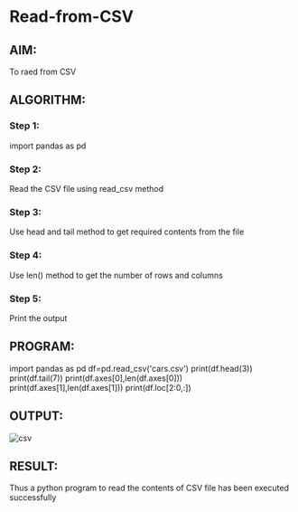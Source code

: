 # Read-from-CSV

## AIM:
To raed from CSV

## ALGORITHM:
### Step 1:
import pandas as pd
### Step 2:
Read the CSV file using read_csv method
### Step 3:
Use head and tail method to get required contents from the file
### Step 4:
Use len() method to get the number of rows and columns
### Step 5:
Print the output

## PROGRAM:
import pandas as pd
df=pd.read_csv('cars.csv')
print(df.head(3))
print(df.tail(7))
print(df.axes[0],len(df.axes[0]))
print(df.axes[1],len(df.axes[1]))
print(df.loc[2:0,:])

## OUTPUT:
![csv](https://github.com/Rohiit2005/Read-from-CSV/assets/138849178/46e77f85-bfbb-4633-a3fe-1dfaef8679fd)


## RESULT:
Thus a python program to read the contents of CSV file has been executed successfully
